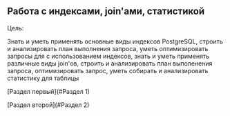 ## Работа с индексами, join'ами, статистикой

Цель:

Знать и уметь применять основные виды индексов PostgreSQL, строить и анализировать план выполнения запроса, 
уметь оптимизировать запросы для с использованием индексов, знать и уметь применять различные виды join'ов, 
строить и анализировать план выполенения запроса, оптимизировать запрос, уметь собирать и анализировать статистику для таблицы

<a name="Раздел 1"></a>

<a name="Раздел 2"></a> 


[Раздел первый](#Раздел 1)






[Раздел второй](#Раздел 2)
